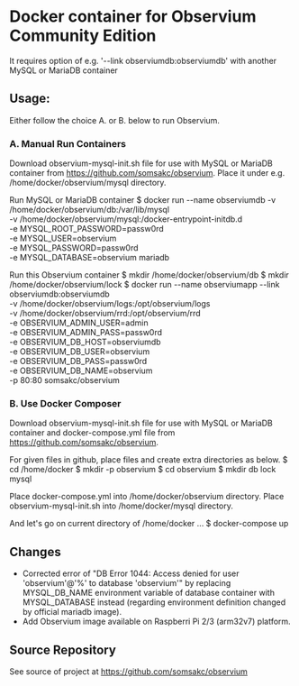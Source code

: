 # Docker container for Observium Community Edition

It requires option of e.g. '--link observiumdb:observiumdb' with another MySQL or MariaDB container

## Usage:
Either follow the choice A. or B. below to run Observium.

### A. Manual Run Containers

Download observium-mysql-init.sh file for use with MySQL or MariaDB container from https://github.com/somsakc/observium. Place it under e.g. /home/docker/observium/mysql directory.

Run MySQL or MariaDB container
$ docker run --name observiumdb -v /home/docker/observium/db:/var/lib/mysql \
 -v /home/docker/observium/mysql:/docker-entrypoint-initdb.d \
 -e MYSQL_ROOT_PASSWORD=passw0rd \
 -e MYSQL_USER=observium \
 -e MYSQL_PASSWORD=passw0rd \
 -e MYSQL_DATABASE=observium mariadb

Run this Observium container
$ mkdir /home/docker/observium/db
$ mkdir /home/docker/observium/lock
$ docker run --name observiumapp --link observiumdb:observiumdb \
 -v /home/docker/observium/logs:/opt/observium/logs \
 -v /home/docker/observium/rrd:/opt/observium/rrd \
 -e OBSERVIUM_ADMIN_USER=admin \
 -e OBSERVIUM_ADMIN_PASS=passw0rd \
 -e OBSERVIUM_DB_HOST=observiumdb \
 -e OBSERVIUM_DB_USER=observium \
 -e OBSERVIUM_DB_PASS=passw0rd \
 -e OBSERVIUM_DB_NAME=observium \
 -p 80:80 somsakc/observium
 
### B. Use Docker Composer

Download observium-mysql-init.sh file for use with MySQL or MariaDB container and docker-compose.yml file from https://github.com/somsakc/observium.

For given files in github, place files and create extra directories as below.
$ cd /home/docker
$ mkdir -p observium
$ cd observium
$ mkdir db lock mysql

Place docker-compose.yml into /home/docker/observium directory.
Place observium-mysql-init.sh into /home/docker/mysql directory.

And let's go on current directory of /home/docker ...
$ docker-compose up

## Changes
- Corrected error of "DB Error 1044: Access denied for user 'observium'@'%' to database 'observium'" by replacing MYSQL_DB_NAME environment variable of database container with MYSQL_DATABASE instead (regarding environment definition changed by official mariadb image).
- Add Observium image available on Raspberri Pi 2/3 (arm32v7) platform.

## Source Repository
See source of project at https://github.com/somsakc/observium

